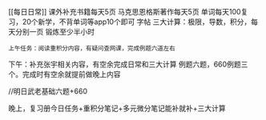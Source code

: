 [[每日日常]]
	课外补充书籍每天5页
	马克思恩格斯著作每天5页
	单词每天100复习，20个新学，不背单词等app10个即可
	字帖
三大计算：极限，导数，积分，每天分别一页
锻炼至少半小时

	上午任务：阅读重积分内容，有疑问查网课，完成例题六道左右

下午：补充张宇相关内容，有空余完成日常和三大计算
例题六题，660例题三个。完成时有空余就提前做晚上内容

//明日武老基础六题+660

晚上，复习册今日任务+重积分笔记+多元微分笔记能补就补+三大计算